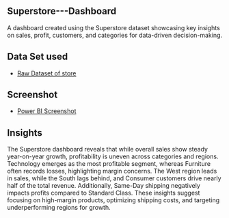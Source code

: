 ## Superstore---Dashboard
A dashboard created using the Superstore dataset showcasing key insights on sales, profit, customers, and categories for data-driven decision-making.
## Data Set used
- <a href="https://github.com/nimmagantiharini/Superstore---dashboard/blob/main/excel%20file.csv"> Raw Dataset of store</a>
## Screenshot
- <a href ="https://github.com/nimmagantiharini/Superstore---dashboard/blob/main/task%202%20shot1.png"> Power BI Screenshot</a>
## Insights
The Superstore dashboard reveals that while overall sales show steady year-on-year growth, profitability is uneven across categories and regions. Technology emerges as the most profitable segment, whereas Furniture often records losses, highlighting margin concerns. The West region leads in sales, while the South lags behind, and Consumer customers drive nearly half of the total revenue. Additionally, Same-Day shipping negatively impacts profits compared to Standard Class. These insights suggest focusing on high-margin products, optimizing shipping costs, and targeting underperforming regions for growth.
